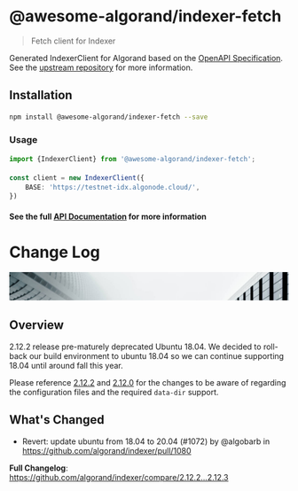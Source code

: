 
# @awesome-algorand/indexer-fetch
> Fetch client for Indexer

Generated IndexerClient for Algorand based on the [OpenAPI Specification](https://raw.githubusercontent.com/algorand/indexer/2.12.3/api/indexer.oas3.yml). 
See the [upstream repository](https://github.com/algorand/indexer) for more information.

## Installation

```bash
npm install @awesome-algorand/indexer-fetch --save
```

### Usage

```typescript
import {IndexerClient} from '@awesome-algorand/indexer-fetch';

const client = new IndexerClient({
    BASE: 'https://testnet-idx.algonode.cloud/',
})
```

#### See the full [API Documentation](https://awesome-algorand.github.io/algo-fetch/guides/clients/indexer/) for more information

# Change Log
![GitHub Logo](https://raw.githubusercontent.com/algorand/go-algorand/master/release/release-banner.jpg)

## Overview
2.12.2 release pre-maturely deprecated Ubuntu 18.04. We decided to roll-back our build environment to ubuntu 18.04 so we can continue supporting 18.04 until around fall this year. 

Please reference [2.12.2](https://github.com/algorand/indexer/releases/tag/2.12.2) and [2.12.0](https://github.com/algorand/indexer/releases/tag/2.12.0) for the changes to be aware of regarding the configuration files and the required `data-dir` support.

## What's Changed
* Revert: update ubuntu from 18.04 to 20.04 (#1072) by @algobarb in https://github.com/algorand/indexer/pull/1080


**Full Changelog**: https://github.com/algorand/indexer/compare/2.12.2...2.12.3